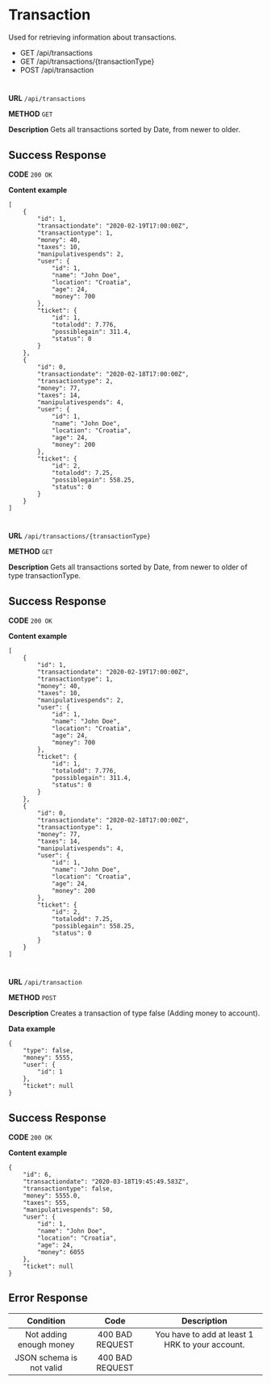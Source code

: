 # Transaction

Used for retrieving information about transactions.

* GET /api/transactions
* GET /api/transactions/{transactionType}
* POST /api/transaction
#
**URL** ``` /api/transactions ```

**METHOD** ``` GET ```

**Description** Gets all transactions sorted by Date, from newer to older.

## Success Response

**CODE** ``` 200 OK ```

**Content example**
```
[
    {
        "id": 1,
        "transactiondate": "2020-02-19T17:00:00Z",
        "transactiontype": 1,
        "money": 40,
        "taxes": 10,
        "manipulativespends": 2,
        "user": {
            "id": 1,
            "name": "John Doe",
            "location": "Croatia",
            "age": 24,
            "money": 700
        },
        "ticket": {
            "id": 1,
            "totalodd": 7.776,
            "possiblegain": 311.4,
            "status": 0
        }
    },
    {
        "id": 0,
        "transactiondate": "2020-02-18T17:00:00Z",
        "transactiontype": 2,
        "money": 77,
        "taxes": 14,
        "manipulativespends": 4,
        "user": {
            "id": 1,
            "name": "John Doe",
            "location": "Croatia",
            "age": 24,
            "money": 200
        },
        "ticket": {
            "id": 2,
            "totalodd": 7.25,
            "possiblegain": 558.25,
            "status": 0
        }
    }
]
```
#
**URL** ``` /api/transactions/{transactionType} ```

**METHOD** ``` GET ```

**Description** Gets all transactions sorted by Date, from newer to older of type transactionType.

## Success Response

**CODE** ``` 200 OK ```

**Content example**
```
[
    {
        "id": 1,
        "transactiondate": "2020-02-19T17:00:00Z",
        "transactiontype": 1,
        "money": 40,
        "taxes": 10,
        "manipulativespends": 2,
        "user": {
            "id": 1,
            "name": "John Doe",
            "location": "Croatia",
            "age": 24,
            "money": 700
        },
        "ticket": {
            "id": 1,
            "totalodd": 7.776,
            "possiblegain": 311.4,
            "status": 0
        }
    },
    {
        "id": 0,
        "transactiondate": "2020-02-18T17:00:00Z",
        "transactiontype": 1,
        "money": 77,
        "taxes": 14,
        "manipulativespends": 4,
        "user": {
            "id": 1,
            "name": "John Doe",
            "location": "Croatia",
            "age": 24,
            "money": 200
        },
        "ticket": {
            "id": 2,
            "totalodd": 7.25,
            "possiblegain": 558.25,
            "status": 0
        }
    }
]
```
#
**URL** ``` /api/transaction ```

**METHOD** ``` POST ```

**Description** Creates a transaction of type false (Adding money to account).

**Data example** 

```
{
    "type": false,
    "money": 5555,
    "user": {
        "id": 1
    },
    "ticket": null
}
```
## Success Response

**CODE** ``` 200 OK ```

**Content example**

```
{
    "id": 6,
    "transactiondate": "2020-03-18T19:45:49.583Z",
    "transactiontype": false,
    "money": 5555.0,
    "taxes": 555,
    "manipulativespends": 50,
    "user": {
        "id": 1,
        "name": "John Doe",
        "location": "Croatia",
        "age": 24,
        "money": 6055
    },
    "ticket": null
}
```

## Error Response

|Condition|Code|Description|
|:---:|:---:|:---:|
|Not adding enough money|400 BAD REQUEST|You have to add at least 1 HRK to your account.|
|JSON schema is not valid|400 BAD REQUEST||